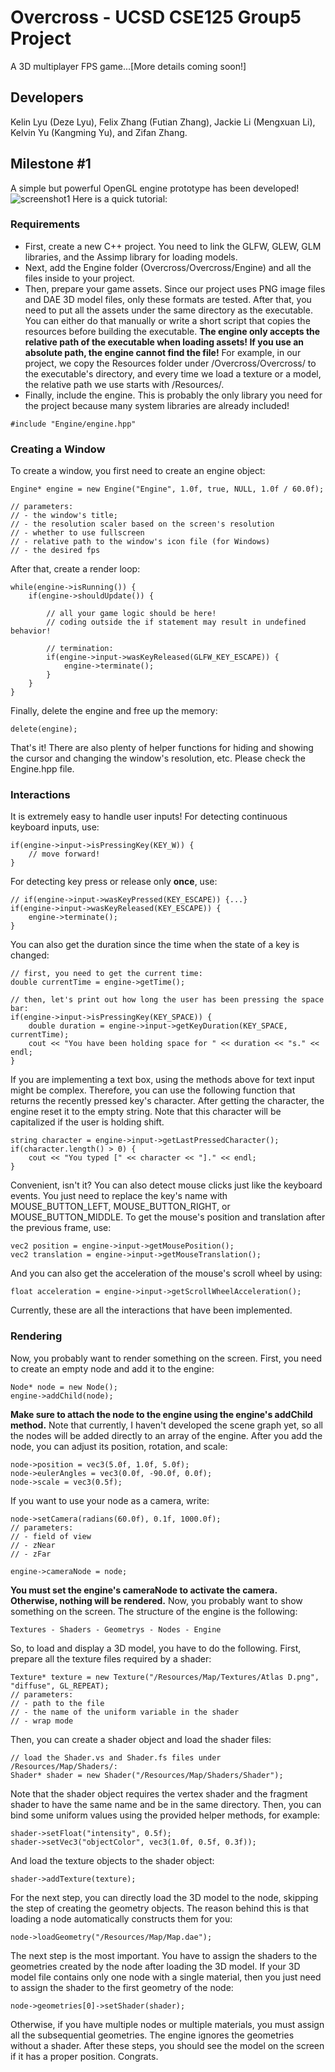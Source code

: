 # Overcross - UCSD CSE125 Group5 Project
A 3D multiplayer FPS game...[More details coming soon!]

## Developers
Kelin Lyu (Deze Lyu), Felix Zhang (Futian Zhang), Jackie Li (Mengxuan Li), Kelvin Yu (Kangming Yu), and Zifan Zhang.

## Milestone #1
A simple but powerful OpenGL engine prototype has been developed!
![screenshot1](https://github.com/ucsd-cse125-sp22/cse125-sp22-group5/blob/main/Screenshots/Screenshot1.png?raw=true)
Here is a quick tutorial:
### Requirements
- First, create a new C++ project. You need to link the GLFW, GLEW, GLM libraries, and the Assimp library for loading models.
- Next, add the Engine folder (Overcross/Overcross/Engine) and all the files inside to your project.
- Then, prepare your game assets. Since our project uses PNG image files and DAE 3D model files, only these formats are tested. After that, you need to put all the assets under the same directory as the executable. You can either do that manually or write a short script that copies the resources before building the executable. **The engine only accepts the relative path of the executable when loading assets! If you use an absolute path, the engine cannot find the file!** For example, in our project, we copy the Resources folder under /Overcross/Overcross/ to the executable's directory, and every time we load a texture or a model, the relative path we use starts with /Resources/.
- Finally, include the engine. This is probably the only library you need for the project because many system libraries are already included!
```
#include "Engine/engine.hpp"
```
### Creating a Window
To create a window, you first need to create an engine object:
```
Engine* engine = new Engine("Engine", 1.0f, true, NULL, 1.0f / 60.0f);

// parameters: 
// - the window's title;
// - the resolution scaler based on the screen's resolution
// - whether to use fullscreen
// - relative path to the window's icon file (for Windows)
// - the desired fps
```
After that, create a render loop:
```
while(engine->isRunning()) {
    if(engine->shouldUpdate()) {
    
        // all your game logic should be here!
        // coding outside the if statement may result in undefined behavior!
        
        // termination:
        if(engine->input->wasKeyReleased(GLFW_KEY_ESCAPE)) {
            engine->terminate();
        }
    }
}
```
Finally, delete the engine and free up the memory:
```
delete(engine);
```
That's it! There are also plenty of helper functions for hiding and showing the cursor and changing the window's resolution, etc. Please check the Engine.hpp file.
### Interactions
It is extremely easy to handle user inputs!
For detecting continuous keyboard inputs, use:
```
if(engine->input->isPressingKey(KEY_W)) {
    // move forward!
}
```
For detecting key press or release only **once**, use:
```
// if(engine->input->wasKeyPressed(KEY_ESCAPE)) {...}
if(engine->input->wasKeyReleased(KEY_ESCAPE)) {
    engine->terminate();
}
```
You can also get the duration since the time when the state of a key is changed:
```
// first, you need to get the current time:
double currentTime = engine->getTime();

// then, let's print out how long the user has been pressing the space bar:
if(engine->input->isPressingKey(KEY_SPACE)) {
    double duration = engine->input->getKeyDuration(KEY_SPACE, currentTime);
    cout << "You have been holding space for " << duration << "s." << endl;
}
```
If you are implementing a text box, using the methods above for text input might be complex. Therefore, you can use the following function that returns the recently pressed key's character. After getting the character, the engine reset it to the empty string. Note that this character will be capitalized if the user is holding shift.
```
string character = engine->input->getLastPressedCharacter();
if(character.length() > 0) {
    cout << "You typed [" << character << "]." << endl;
}
```
Convenient, isn't it? You can also detect mouse clicks just like the keyboard events. You just need to replace the key's name with MOUSE_BUTTON_LEFT, MOUSE_BUTTON_RIGHT, or MOUSE_BUTTON_MIDDLE.
To get the mouse's position and translation after the previous frame, use:
```
vec2 position = engine->input->getMousePosition();
vec2 translation = engine->input->getMouseTranslation();
```
And you can also get the acceleration of the mouse's scroll wheel by using:
```
float acceleration = engine->input->getScrollWheelAcceleration();
```
Currently, these are all the interactions that have been implemented.
### Rendering
Now, you probably want to render something on the screen. First, you need to create an empty node and add it to the engine:
```
Node* node = new Node();
engine->addChild(node);
```
**Make sure to attach the node to the engine using the engine's addChild method.**
Note that currently, I haven't developed the scene graph yet, so all the nodes will be added directly to an array of the engine. After you add the node, you can adjust its position, rotation, and scale:
```
node->position = vec3(5.0f, 1.0f, 5.0f);
node->eulerAngles = vec3(0.0f, -90.0f, 0.0f);
node->scale = vec3(0.5f);
```
If you want to use your node as a camera, write:
```
node->setCamera(radians(60.0f), 0.1f, 1000.0f);
// parameters: 
// - field of view
// - zNear
// - zFar

engine->cameraNode = node;
```
**You must set the engine's cameraNode to activate the camera. Otherwise, nothing will be rendered.**
Now, you probably want to show something on the screen. The structure of the engine is the following:
```
Textures - Shaders - Geometrys - Nodes - Engine
```
So, to load and display a 3D model, you have to do the following. First, prepare all the texture files required by a shader:
```
Texture* texture = new Texture("/Resources/Map/Textures/Atlas D.png", "diffuse", GL_REPEAT);
// parameters: 
// - path to the file
// - the name of the uniform variable in the shader
// - wrap mode
```
Then, you can create a shader object and load the shader files:
```
// load the Shader.vs and Shader.fs files under /Resources/Map/Shaders/:
Shader* shader = new Shader("/Resources/Map/Shaders/Shader");
```
Note that the shader object requires the vertex shader and the fragment shader to have the same name and be in the same directory. Then, you can bind some uniform values using the provided helper methods, for example:
```
shader->setFloat("intensity", 0.5f);
shader->setVec3("objectColor", vec3(1.0f, 0.5f, 0.3f));
```
And load the texture objects to the shader object:
```
shader->addTexture(texture);
```
For the next step, you can directly load the 3D model to the node, skipping the step of creating the geometry objects. The reason behind this is that loading a node automatically constructs them for you:
```
node->loadGeometry("/Resources/Map/Map.dae");
```
The next step is the most important. You have to assign the shaders to the geometries created by the node after loading the 3D model. If your 3D model file contains only one node with a single material, then you just need to assign the shader to the first geometry of the node:
```
node->geometries[0]->setShader(shader);
```
Otherwise, if you have multiple nodes or multiple materials, you must assign all the subsequential geometries. The engine ignores the geometries without a shader. After these steps, you should see the model on the screen if it has a proper position. Congrats.
